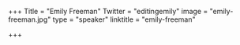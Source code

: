 +++
Title = "Emily Freeman"
Twitter = "editingemily"
image = "emily-freeman.jpg"
type = "speaker"
linktitle = "emily-freeman"

+++


